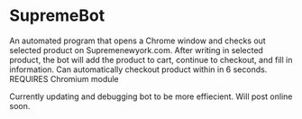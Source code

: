 # SupremeBot
An automated program that opens a Chrome window and checks out selected product on Supremenewyork.com. After writing in selected product, the bot will add the product to cart, continue to checkout, and fill in information. Can automatically checkout product within in 6 seconds. REQUIRES Chromium module 

Currently updating and debugging bot to be more effiecient. Will post online soon.
